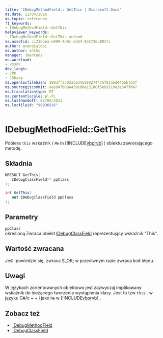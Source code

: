 ```yaml
---
title: 'IDebugMethodField:: GetThis | Microsoft Docs'
ms.date: 11/04/2016
ms.topic: reference
f1_keywords:
- IDebugMethodField::GetThis
helpviewer_keywords:
- IDebugMethodField::GetThis method
ms.assetid: cc235bea-e909-4d8c-ab54-936736c803fc
author: acangialosi
ms.author: anthc
manager: jmartens
ms.workload:
- vssdk
dev_langs:
- CPP
- CSharp
ms.openlocfilehash: 1893ffac03aba345589274475f81abd44b5b7b5f
ms.sourcegitcommit: ae6d47b09a439cd0e13180f5e89510e3e347fd47
ms.translationtype: MT
ms.contentlocale: pl-PL
ms.lasthandoff: 02/08/2021
ms.locfileid: "99936836"
---
```

# <a name="idebugmethodfieldgetthis"></a>IDebugMethodField::GetThis
Pobiera `this` wskaźnik ( `Me` in [!INCLUDE[vbprvb](../../../code-quality/includes/vbprvb_md.md)] ) obiektu zawierającego metodę.

## <a name="syntax"></a>Składnia

```cpp
HRESULT GetThis( 
   IDebugClassField** ppClass
);
```

```csharp
int GetThis(
   out IDebugClassField ppClass
);
```

## <a name="parameters"></a>Parametry
`ppClass`\
określoną Zwraca obiekt [IDebugClassField](../../../extensibility/debugger/reference/idebugclassfield.md) reprezentujący wskaźnik "This".

## <a name="return-value"></a>Wartość zwracana
 Jeśli powiedzie się, zwraca S_OK; w przeciwnym razie zwraca kod błędu.

## <a name="remarks"></a>Uwagi
 W językach zorientowanych obiektowo jest zazwyczaj implikowany wskaźnik do bieżącego tworzenia wystąpienia klasy. Jest to tzw `this` . w języku C#/c + + i jako `Me` w [!INCLUDE[vbprvb](../../../code-quality/includes/vbprvb_md.md)] .

## <a name="see-also"></a>Zobacz też
- [IDebugMethodField](../../../extensibility/debugger/reference/idebugmethodfield.md)
- [IDebugClassField](../../../extensibility/debugger/reference/idebugclassfield.md)
